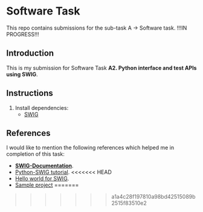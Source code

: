 # Software Task
This repo contains submissions for the sub-task A -> Software task. !!!IN PROGRESS!!!

## Introduction

This is my submission for Software Task **A2. Python interface and test APIs using SWIG**.

## Instructions

1. Install dependencies:
    * [SWIG](http://www.swig.org/download.html)

## References

I would like to mention the following references which helped me in completion of this task:

  * **[SWIG-Documentation](http://www.swig.org/Doc4.0/SWIGDocumentation.html)**.
  * [Python-SWIG tutorial](http://www.swig.org/papers/PyTutorial98/PyTutorial98.pdf).
<<<<<<< HEAD
  * [Hello world for SWIG](https://github.com/UiO-IN3110/code-snippets/tree/master/mixed/swig).
  * [Sample project](http://vmlaker.github.io/pythonwildmagic/swig_interface.html)
=======
>>>>>>> a1a4c28f197810a98bd42515089b2515f83510e2
